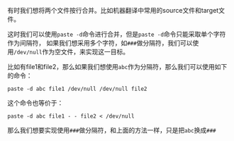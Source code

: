 有时我们想将两个文件按行合并。比如机器翻译中常用的source文件和target文件。

这时我们可以使用`paste -d`命令进行合并，但是`paste -d`命令只能采取单个字符作为间隔符，
如果我们想采用多个字符，如` ### `做分隔符，我们可以使用`/dev/null`作为空文件，来实现这一目标。

比如有file1和file2，那么如果我们想使用`abc`作为分隔符，那么我们可以使用如下的命令：

`paste -d abc file1 /dev/null /dev/null file2`

这个命令也等价于：

`paste -d abc file1 - - file2 < /dev/null`

那么我们想要实现使用`###`做分隔符，和上面的方法一样，只是把`abc`换成`###`

